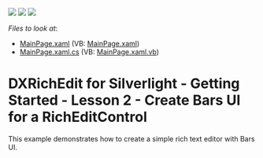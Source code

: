<!-- default badges list -->
![](https://img.shields.io/endpoint?url=https://codecentral.devexpress.com/api/v1/VersionRange/128605999/11.1.4%2B)
[![](https://img.shields.io/badge/Open_in_DevExpress_Support_Center-FF7200?style=flat-square&logo=DevExpress&logoColor=white)](https://supportcenter.devexpress.com/ticket/details/E3312)
[![](https://img.shields.io/badge/📖_How_to_use_DevExpress_Examples-e9f6fc?style=flat-square)](https://docs.devexpress.com/GeneralInformation/403183)
<!-- default badges end -->
<!-- default file list -->
*Files to look at*:

* [MainPage.xaml](./CS/Lesson2/MainPage.xaml) (VB: [MainPage.xaml](./VB/Lesson2/MainPage.xaml))
* [MainPage.xaml.cs](./CS/Lesson2/MainPage.xaml.cs) (VB: [MainPage.xaml.vb](./VB/Lesson2/MainPage.xaml.vb))
<!-- default file list end -->
# DXRichEdit for Silverlight - Getting Started - Lesson 2 - Create Bars UI for a RichEditControl


<p>This example demonstrates how to create a simple rich text editor with Bars UI.</p><br />


<br/>


